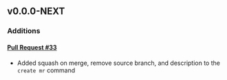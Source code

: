 ## v0.0.0-NEXT

### Additions

#### [Pull Request #33](https://github.com/Maahsome/gitlab-tool/pull/33)

- Added squash on merge, remove source branch, and description to the `create mr` command

